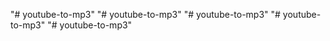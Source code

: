 "# youtube-to-mp3" 
"# youtube-to-mp3" 
"# youtube-to-mp3" 
"# youtube-to-mp3"  "# youtube-to-mp3" 
